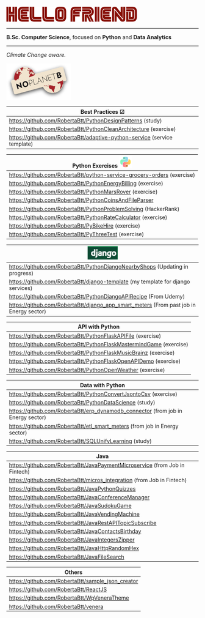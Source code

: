 
![HelloFriendMrRobot](MrRobot.png)


------------------------------------------------------------------

**B.Sc. Computer Science**, focused on **Python** and **Data Analytics**
 

---------------------------------------------------------------------------


_Climate Change aware._

![Logo_No_planetB](Logo_No_planet.png)


| Best Practices ☑                                                         |
|--------------------------------------------------------------------------|
| https://github.com/RobertaBtt/PythonDesignPatterns (study)               |
| https://github.com/RobertaBtt/PythonCleanArchitecture (exercise)         |
| https://github.com/RobertaBtt/adaptive-python-service (service template) |



| Python Exercises ![](Python.png)                                        |
|-------------------------------------------------------------------------|
| https://github.com/RobertaBtt/python-service-grocery-orders (exercise)  |
| https://github.com/RobertaBtt/PythonEnergyBilling  (exercise)           |
| https://github.com/RobertaBtt/PythonMarsRover (exercise)                |
| https://github.com/RobertaBtt/PythonCoinsAndFileParser                  |
| https://github.com/RobertaBtt/PythonProblemSolving (HackerRank)         |
| https://github.com/RobertaBtt/PythonRateCalculator (exercise)           |
| https://github.com/RobertaBtt/PyBikeHire (exercise)                     |
| https://github.com/RobertaBtt/PyThreeTest (exercise)                    |


| ![django.jpg](django.jpg)                                                              |
|----------------------------------------------------------------------------------------|
| https://github.com/RobertaBtt/PythonDjangoNearbyShops (Updating in progress)           |
| https://github.com/RobertaBtt/django-template (my template for django services)        |
| https://github.com/RobertaBtt/PythonDjangoAPIRecipe (From Udemy)                       |
| https://github.com/RobertaBtt/django_app_smart_meters (From past job in Energy sector) |

| API with Python                                                    |
|--------------------------------------------------------------------|
| https://github.com/RobertaBtt/PythonFlaskAPIFile (exercise)        |
| https://github.com/RobertaBtt/PythonFlaskMastermindGame (exercise) |
| https://github.com/RobertaBtt/PythonFlaskMusicBrainz (exercise)    |
| https://github.com/RobertaBtt/PythonFlaskOpenAPIDemo (exercise)    |
| https://github.com/RobertaBtt/PythonOpenWeather (exercise)         |

| Data with Python                                                                   |
|------------------------------------------------------------------------------------|
| https://github.com/RobertaBtt/PythonConvertJsontoCsv (exercise)                    |
| https://github.com/RobertaBtt/PythonDataScience (study)                            |
| https://github.com/RobertaBtt/erp_dynamodb_connector   (from job in Energy sector) |
| https://github.com/RobertaBtt/etl_smart_meters   (from job in Energy sector)       |
| https://github.com/RobertaBtt/SQLUnifyLearning  (study)                            |



| Java                                                                         |
|------------------------------------------------------------------------------|
| https://github.com/RobertaBtt/JavaPaymentMicroservice  (from Job in Fintech) |
| https://github.com/RobertaBtt/micros_integration (from Job in Fintech)       |
| https://github.com/RobertaBtt/JavaPythonQuizzes                              |
| https://github.com/RobertaBtt/JavaConferenceManager                          |
| https://github.com/RobertaBtt/JavaSudokuGame                                 |
| https://github.com/RobertaBtt/JavaVendingMachine                             |
| https://github.com/RobertaBtt/JavaRestAPITopicSubscribe                      |
| https://github.com/RobertaBtt/JavaContactsBirthday                           |
| https://github.com/RobertaBtt/JavaIntegersZipper                             |
| https://github.com/RobertaBtt/JavaHttpRandomHex                              |
| https://github.com/RobertaBtt/JavaFileSearch                                 |




| Others                                            |
|---------------------------------------------------|
| https://github.com/RobertaBtt/sample_json_creator |
| https://github.com/RobertaBtt/ReactJS             |
| https://github.com/RobertaBtt/WpVeneraTheme       |
| https://github.com/RobertaBtt/venera              |


